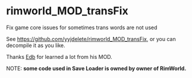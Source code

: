 rimworld_MOD_transFix
=====================

Fix game core issues for sometimes trans words are not used

See https://github.com/yyjdelete/rimworld_MOD_transFix, or you can decompile it as you like.

Thanks [Edb](https://ludeon.com/forums/index.php?topic=5258.0) for learned a lot from his MOD.

NOTE: **some code used in Save Loader is owned by owner of RimWorld.**